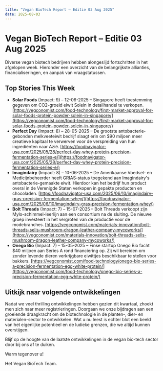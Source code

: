```yaml
---
title: "Vegan BioTech Report – Editie 03 Aug 2025"
date: 2025-08-03
---
```


 # Vegan BioTech Report – Editie 03 Aug 2025

Diverse vegan biotech bedrijven hebben alongeslijd fortschritten in het afgelopen week. Hieronder een overzicht van de belangrijkste allianties, financialiseringen, en aanpak van vraagstatussen.

## Top Stories This Week
*   **Solar Foods** (Impact: 9) – 12-06-2025 – Singapore heeft toestemming gegeven om CO2-groeid eiwit Solein in detailhandel te verkopen. [https://vegconomist.com/food-technology/first-market-approval-for-solar-foods-protein-powder-solein-in-singapore/](https://vegconomist.com/food-technology/first-market-approval-for-solar-foods-protein-powder-solein-in-singapore/)
*   **Perfect Day** (Impact: 8) – 28-05-2025 – De grootste antobacterie-gebonden melkveeteiwit bedrijf slaagt erin om $90 miljoen meer creatieve kapitaal te verwerven voor de verspreiding van hun ingrediënten naar Azië. [https://foodnavigator-usa.com/2025/05/28/perfect-day-whey-protein-precision-fermentation-series-e/](https://foodnavigator-usa.com/2025/05/28/perfect-day-whey-protein-precision-fermentation-series-e/)
*   **Imagindairy** (Impact: 8) – 10-06-2025 – De Amerikaanse Voedsel- en Medicijnbeheerder heeft GRIAS-status toegekend aan Imagindairy's antobacterie-gemaakte eiwit. Hierdoor kan het bedrijf hun product overal in de Verenigde Staten verkopen in gepakte producten en chocoladen. [https://foodnavigator-usa.com/2025/06/10/imagindairy-gras-precision-fermentation-whey/](https://foodnavigator-usa.com/2025/06/10/imagindairy-gras-precision-fermentation-whey/)
*   **Bolt Threads** (Impact: 7) – 15-07-2025 – Bolt Threads verkoopt zijn Mylo-schimmel-leerlijn aan een consortium na de sluiting. De nieuwe groep investeert in het vergroten van de productie voor de modebranches. [https://vegconomist.com/materials-innovation/bolt-threads-sells-mushroom-dragon-leather-company-mycoworks/](https://vegconomist.com/materials-innovation/bolt-threads-sells-mushroom-dragon-leather-company-mycoworks/)
*   **Onego Bio** (Impact: 7) – 15-05-2025 – Finse startup Onego Bio facht $40 miljoen aan Series A rond financiering op. Zij wil bereiden om zonder levende dieren verkrijgbare eiwittjes beschikbaar te stellen voor bakkers. [https://vegconomist.com/food-technology/onego-bio-series-a-precision-fermentation-egg-white-protein/](https://vegconomist.com/food-technology/onego-bio-series-a-precision-fermentation-egg-white-protein/)

## Uitkijk naar volgende ontwikkelingen
Nadat we veel thrilling ontwikkelingen hebben gezien dit kwartaal, zhoekt men zich naar meer registrieringen. Doorgaan we onze bijdragen aan een groeiende draagkracht om de biotechnologie in de planten-, dier- en materialen-sector te ontwikkelen. Wat u nu leest is echter blot een beeld van het eigenlijke potentieel en de ludieke grenzen, die we altijd kunnen overstijgen.

Blijf op de hoogte van de laatste ontwikkelingen in de vegan bio-tech sector door bij ons af te duiken.

Warm tegenover u!

Het Vegan BioTech Team.